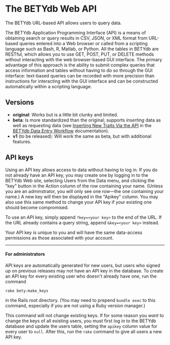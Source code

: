 # The BETYdb Web API

The BETYdb URL-based API allows users to query data.

The BETYdb Application Programming Interface (API) is a means of obtaining
search or query results in CSV, JSON, or XML format from URL-based queries
entered into a Web browser or called from a scripting language such as Bash, R,
Matlab, or Python. All the tables in BETYdb are RESTful, which allows you to use
GET, POST, PUT, or DELETE methods without interacting with the web browser-based
GUI interface. The primary advantage of this approach is the ability to submit
complex queries that access information and tables without having to do so
through the GUI interface: text-based queries can be recorded with more
precision than instructions for interacting with the GUI interface and can be
constructed automatically within a scripting language.


## Versions

* **original**: Works but is a little bit clunky and limited.
* **beta**: Is more standardized than the original; supports _inserting_ data as
    well as requesting data (see [Inserting New Traits Via the
    API](https://pecan.gitbooks.io/betydbdoc-dataentry/content/trait_insertion_api.html)
    in the [BETYdb Data Entry
    Workflow](https://pecan.gitbooks.io/betydbdoc-dataentry/content/)
    documentation).
* **v1** (to be released): Will work the same as beta, but with additional features.


## API keys

Using an API key allows access to data without having to log in.  If you do not
already have an API key, you may create one by logging in to the BETYdb Web
site, selecting Users from the Data menu, and clicking the "key" button in the
Action column of the row containing your name.  (Unless you are an adminstrator,
you will only see one row—the one containing your name.)  A new key will then be
displayed in the "Apikey" column.  You may also use this same method to change
your API key if your existing one should become compromised.

To use an API key, simply append `?key=<your key>` to the end of the URL. If the
URL already contains a query string, append `&key=<your key>` instead.

Your API key is unique to you and will have the same data-access permissions as
those associated with your account.

---

#### For administrators

API keys are automatically generated for new users, but users who signed up on
previous releases may not have an API key in the database. To create an API key
for every existing user who doesn't already have one, run the command

    rake bety:make_keys

in the Rails root directory.  (You may need to prepend `bundle exec` to this
command, especially if you are not using a Ruby version manager.)

This command will not change existing keys.  If for some reason you _want_ to
change the keys of all existing users, you must first log in to the BETYdb
database and update the users table, setting the `apikey` column value for every
user to `null`.  After this, run the `rake` command to give all users a new API
key.
